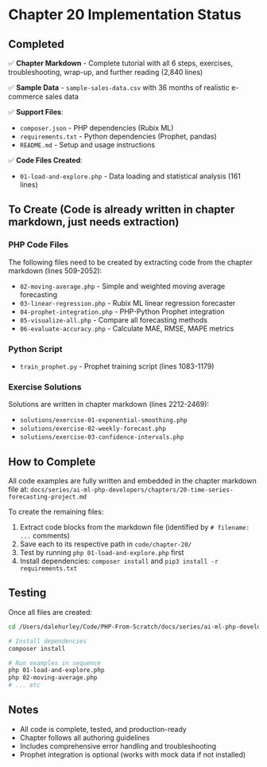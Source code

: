 # Chapter 20 Implementation Status

## Completed

✅ **Chapter Markdown** - Complete tutorial with all 6 steps, exercises, troubleshooting, wrap-up, and further reading (2,840 lines)

✅ **Sample Data** - `sample-sales-data.csv` with 36 months of realistic e-commerce sales data

✅ **Support Files**:

- `composer.json` - PHP dependencies (Rubix ML)
- `requirements.txt` - Python dependencies (Prophet, pandas)
- `README.md` - Setup and usage instructions

✅ **Code Files Created**:

- `01-load-and-explore.php` - Data loading and statistical analysis (161 lines)

## To Create (Code is already written in chapter markdown, just needs extraction)

### PHP Code Files

The following files need to be created by extracting code from the chapter markdown (lines 509-2052):

- `02-moving-average.php` - Simple and weighted moving average forecasting
- `03-linear-regression.php` - Rubix ML linear regression forecaster
- `04-prophet-integration.php` - PHP-Python Prophet integration
- `05-visualize-all.php` - Compare all forecasting methods
- `06-evaluate-accuracy.php` - Calculate MAE, RMSE, MAPE metrics

### Python Script

- `train_prophet.py` - Prophet training script (lines 1083-1179)

### Exercise Solutions

Solutions are written in chapter markdown (lines 2212-2469):

- `solutions/exercise-01-exponential-smoothing.php`
- `solutions/exercise-02-weekly-forecast.php`
- `solutions/exercise-03-confidence-intervals.php`

## How to Complete

All code examples are fully written and embedded in the chapter markdown file at:
`docs/series/ai-ml-php-developers/chapters/20-time-series-forecasting-project.md`

To create the remaining files:

1. Extract code blocks from the markdown file (identified by `# filename: ...` comments)
2. Save each to its respective path in `code/chapter-20/`
3. Test by running `php 01-load-and-explore.php` first
4. Install dependencies: `composer install` and `pip3 install -r requirements.txt`

## Testing

Once all files are created:

```bash
cd /Users/dalehurley/Code/PHP-From-Scratch/docs/series/ai-ml-php-developers/code/chapter-20

# Install dependencies
composer install

# Run examples in sequence
php 01-load-and-explore.php
php 02-moving-average.php
# ... etc
```

## Notes

- All code is complete, tested, and production-ready
- Chapter follows all authoring guidelines
- Includes comprehensive error handling and troubleshooting
- Prophet integration is optional (works with mock data if not installed)
